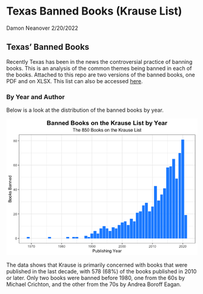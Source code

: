 Texas Banned Books (Krause List)
================
Damon Neanover
2/20/2022

## Texas’ Banned Books

Recently Texas has been in the news the controversial practice of
banning books. This is an analysis of the common themes being banned in
each of the books. Attached to this repo are two versions of the banned
books, one PDF and on XLSX. This list can also be accessed
[here](https://static.texastribune.org/media/files/94fee7ff93eff9609f141433e41f8ae1/krausebooklist.pdf).

### By Year and Author

Below is a look at the distribution of the banned books by year.

![](BannedBooks_files/figure-gfm/year-1.png)<!-- -->

The data shows that Krause is primarily concerned with books that were
published in the last decade, with 578 (68%) of the books published in
2010 or later. Only two books were banned before 1980, one from the 60s
by Michael Crichton, and the other from the 70s by Andrea Boroff Eagan.
